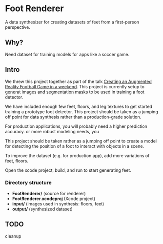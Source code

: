 # Foot Renderer
A data synthesizer for creating datasets of feet from a first-person perspective.

## Why?

Need dataset for training models for apps like a soccer game.

## Intro
We threw this project together as part of the talk [Creating an Augmented Reality Football Game in a weekend](https://www.youtube.com/watch?v=FiJc1Fh4ros).  This project is currently setup to generat images and [segmentation masks](https://en.wikipedia.org/wiki/Image_segmentation) to be used in training a foot detector.

We have included enough few feet, floors, and leg textures to get started training a prototype foot detector.  This project should be taken as a jumping off point for data synthesis rather than a production-grade solution.

For production applications, you will probably need a higher prediction accuracy. or more robust modeling needs, you 

This project should be taken rather as a jumping off point to create a model for detecting the position of a foot to interact with objects in a scene.



To improve the dataset (e.g. for production app), add more variations of feet, floors.




Open the xcode project, build, and run to start generating feet.

### Directory structure
- **FootRenderer/** (source for renderer)
- **FootRenderer.xcodeproj** (Xcode project)
- **input/** (images used in synthesis: floors, feet)
- **output/** (synthesized dataset)


## TODO

cleanup
